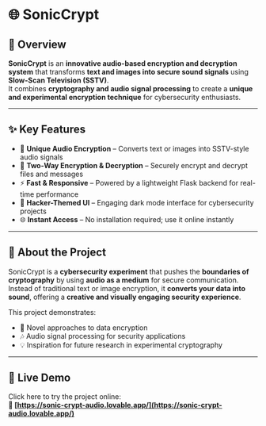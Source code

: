 # 🌐 **SonicCrypt**  



## 📌 **Overview**  

**SonicCrypt** is an **innovative audio-based encryption and decryption system** that transforms **text and images into secure sound signals** using **Slow-Scan Television (SSTV)**.  
It combines **cryptography and audio signal processing** to create a **unique and experimental encryption technique** for cybersecurity enthusiasts.  



---

## ✨ **Key Features**  

- 🎵 **Unique Audio Encryption** – Converts text or images into SSTV-style audio signals  
- 🔐 **Two-Way Encryption & Decryption** – Securely encrypt and decrypt files and messages  
- ⚡ **Fast & Responsive** – Powered by a lightweight Flask backend for real-time performance  
- 🖤 **Hacker-Themed UI** – Engaging dark mode interface for cybersecurity projects  
- 🌐 **Instant Access** – No installation required; use it online instantly  

---

## 🎯 **About the Project**  

SonicCrypt is a **cybersecurity experiment** that pushes the **boundaries of cryptography** by using **audio as a medium** for secure communication.  
Instead of traditional text or image encryption, it **converts your data into sound**, offering a **creative and visually engaging security experience**.  

This project demonstrates:  
- 🧩 Novel approaches to data encryption  
- 🎶 Audio signal processing for security applications  
- 💡 Inspiration for future research in experimental cryptography  

---

## 🚀 **Live Demo**  

Click here to try the project online:  
**🔗 [https://sonic-crypt-audio.lovable.app/](https://sonic-crypt-audio.lovable.app/)**  
